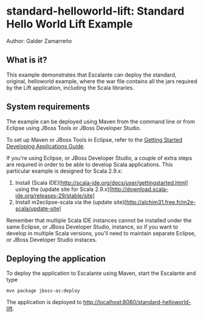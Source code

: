 standard-helloworld-lift: Standard Hello World Lift Example
==========================================================
Author: Galder Zamarreño

What is it?
-----------

This example demonstrates that Escalante can deploy the standard, original,
helloworld example, where the war file contains all the jars required by the
Lift application, including the Scala libraries.

System requirements
-------------------

The example can be deployed using Maven from the command line or from Eclipse
using JBoss Tools or JBoss Developer Studio.

To set up Maven or JBoss Tools in Eclipse, refer to the
<a href="https://docs.jboss.org/author/display/AS71/Getting+Started+Developing+Applications+Guide"
title="Getting Started Developing Applications Guide">Getting Started Developing Applications Guide</a>.

If you're using Eclipse, or JBoss Developer Studio, a couple of extra steps
are required in order to be able to develop Scala applications. This particular
example is designed for Scala 2.9.x:

1. Install (Scala IDE)[http://scala-ide.org/docs/user/gettingstarted.html]
using the (update site for Scala 2.9.x)[http://download.scala-ide.org/releases-29/stable/site]
2. Install m2eclipse-scala via the (update site)[http://alchim31.free.fr/m2e-scala/update-site]

Remember that multiple Scala IDE instances cannot be installed under the same
Eclipse, or JBoss Developer Studio, instance, so if you want to develop in
multiple Scala versions, you'll need to maintain separate Eclipse, or JBoss
Developer Studio instaces.

Deploying the application
-------------------------

To deploy the application to Escalante using Maven, start the Escalante and type

    mvn package jboss-as:deploy

The application is deployed to <http://localhost:8080/standard-helloworld-lift>.